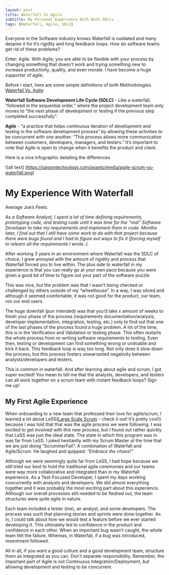 ```yaml
---
layout: post
title: Waterfall Vs Agile
subtitle: My Personal Experience With Both SDLCs
tags: [Waterfall, Agile, SDLC]
---
```


Everyone in the Software industry knows Waterfall is outdated and many despise it for it’s rigidity and long feedback loops. How do software teams get rid of these problems? 

Enter: Agile. With Agile, you are able to be flexible with your process by changing something that doesn’t work and trying something new to increase productivity, quality, and even morale. I have become a huge supporter of agile.

Before I start, here are some simple definitions of both Methodologies. [Waterfall Vs. Agile](https://www.guru99.com/waterfall-vs-agile.html):

**Waterfall Software Development Life Cycle (SDLC)** - Like a waterfall, “followed in the sequential order,“ where the project development team only moves to “the next phase of development or testing if the previous step completed successfully”.

**Agile** - “a practice that helps continuous iteration of development and testing in the software development process” by allowing these activities to be concurrent with one another. “This process allows more communication between customers, developers, managers, and testers.” It’s important to note that Agile is open to change when it benefits the product and client.

Here is a nice infographic detailing the differences

![alt text] (https://saigontechnology.com/assets/media/agile-scrum-vs-waterfall.png)

My Experience With Waterfall
======
Average Joe’s Feels:

  *As a Software Analyst, I spent a lot of time defining requirements, prototyping code, and testing code until it was time for the “real” Software Developer to take my requirements and implement them in code. Months later, I find out that I still have some work to do with that project because there were bugs found and I had to figure out ways to fix it (forcing myself to relearn all the requirements I wrote..).*

After working 3 years in an environment where Waterfall was the SDLC of choice, I grew annoyed with the amount of rigidity and process that Waterfall forced you to live within. The plus side to waterfall in my experience is that you can really go at your own pace because you were given a good bit of time to figure out your part of the software puzzle. 

This was nice, but the problem was that I wasn’t being checked or challenged by others outside of my “wheelhouse”. In a way, I was siloed and although it seemed comfortable, it was not good for the product, our team, nor our end users. 

The huge downfall (pun intended) was that you’d take x amount of weeks to finish your phase of the process (requirements documentation/analysis, developer implementation, integration, testing, etc.) only to find out that one of the last phases of the process found a huge problem. A lot of the time, this is in the Verification and Validation or testing phase. This often restarts the whole process from re-writing software requirements to testing. Even then, testing or development can find something wrong or undoable and kick it back. This feedback loop is way too long. Not only does it slow down the process, but this process fosters unwarranted negativity between analysts/developers and testers.

This is common in waterfall. And after learning about agile and scrum, I got super excited! You mean to tell me that the analysts, developers, and testers can all work together on a scrum team with instant feedback loops? Sign me up!


My First Agile Experience
------
When onboarding to a new team that professed their love for agile/scrum, I learned a lot about LeSS([Large Scale Scrum](https://less.works/) - check it out! It’s pretty cool!) because I was told that that was the agile process we were following. I was excited to get involved with this new process, but I found out rather quickly that LeSS was just the ideal state. The state in which this program was in was far from LeSS. I joked hesitantly with my Scrum Master at the time that we are just doing “ScrummerFall”: A combination of Waterfall and Agile/Scrum. He laughed and quipped: _“Embrace the chaos!”_

Although we were seemingly quite far from LeSS, I had hope because we still tried our best to hold the traditional agile ceremonies and our teams were way more collaborative and integrated than in my Waterfall experience. As a Test-Focused Developer, I spent my days working concurrently with analysts and developers. We did almost everything together and it was probably the most exciting part about this experience. Although our overall processes still needed to be fleshed out, the team structures were quite agile in nature. 

Each team included a tester (me), an analyst, and some developers. The process was such that planning stories and sprints were done together. As in, I could talk about how we would test a feature before we ever started developing it. This ultimately led to confidence in the product and confidence in each other. When an important bug wasn't caught, the whole team felt the failure. Whereas, in Waterfall, if a bug was introduced, resentment followed. 

All in all, if you want a good culture and a good development team, structure them as integrated as you can. Don't separate responsibility. Remember, the important part of Agile is not Continuous Integration/Deployment, but allowing development and testing to be concurrent. 
